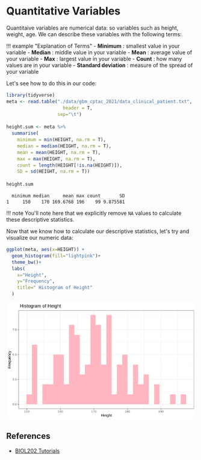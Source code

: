 # Quantitative Variables

Quantitaive variables are numerical data: so variables such as height, weight, age. We can describe these variables with the following terms:

!!! example "Explanation of Terms"
    - **Minimum** : smallest value in your variable
    - **Median** : middle value in your variable
    - **Mean** : average value of your variable
    - **Max** : largest value in your variable
    - **Count** : how many values are in your variable
    - **Standard deviation** : measure of the spread of your variable

Let's see how to do this in our code:

```R
library(tidyverse)
meta <- read.table("./data/gbm_cptac_2021/data_clinical_patient.txt",
                     header = T,
                   sep="\t")

height.sum <- meta %>%
  summarise( 
    minimum = min(HEIGHT, na.rm = T),
    median = median(HEIGHT, na.rm = T),
    mean = mean(HEIGHT, na.rm = T),
    max = max(HEIGHT, na.rm = T),
    count = length(HEIGHT[!is.na(HEIGHT)]),
    SD = sd(HEIGHT, na.rm = T))

height.sum
```

```
  minimum median     mean max count       SD
1     150    170 169.6768 196    99 9.875581
```

!!! note
    You'll note here that we explicitly remove `NA` values to calculate these descriptive statistics.

Now that we know how to calculate our descriptive statistics, let's try and visualize our numeric data:

```R
ggplot(meta, aes(x=HEIGHT)) + 
  geom_histogram(fill="lightpink")+
  theme_bw()+
  labs(
    x="Height",
    y="Frequency",
    title=" Histogram of Height"
  )
```

![](images/histogram.png)

## References

- [BIOL202 Tutorials](https://ubco-biology.github.io/BIOL202/desc_cat_Var.html)
